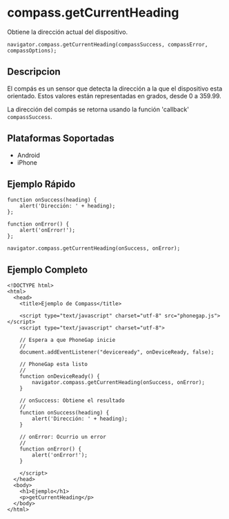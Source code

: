 compass.getCurrentHeading
=========================

Obtiene la dirección actual del dispositivo.

    navigator.compass.getCurrentHeading(compassSuccess, compassError, compassOptions);

Descripcion
-----------

El compás es un sensor que detecta la dirección a la que el dispositivo esta orientado. Estos valores están representadas en grados, desde 0 a 359.99.

La dirección del compás se retorna usando la función 'callback' `compassSuccess`.

Plataformas Soportadas
----------------------

- Android
- iPhone

Ejemplo Rápido
--------------

    function onSuccess(heading) {
        alert('Dirección: ' + heading);
    };

    function onError() {
        alert('onError!');
    };

    navigator.compass.getCurrentHeading(onSuccess, onError);

Ejemplo Completo
----------------

    <!DOCTYPE html>
    <html>
      <head>
        <title>Ejemplo de Compass</title>

        <script type="text/javascript" charset="utf-8" src="phonegap.js"></script>
        <script type="text/javascript" charset="utf-8">

        // Espera a que PhoneGap inicie
        //
        document.addEventListener("deviceready", onDeviceReady, false);

        // PhoneGap esta listo
        //
        function onDeviceReady() {
            navigator.compass.getCurrentHeading(onSuccess, onError);
        }
    
        // onSuccess: Obtiene el resultado
        //
        function onSuccess(heading) {
            alert('Dirección: ' + heading);
        }
    
        // onError: Ocurrio un error
        //
        function onError() {
            alert('onError!');
        }

        </script>
      </head>
      <body>
        <h1>Ejemplo</h1>
        <p>getCurrentHeading</p>
      </body>
    </html>
    
